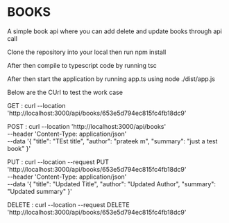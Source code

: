 # BOOKS
A simple book api where you can add delete and update books through api call

Clone the repository into your local then run 
npm install

After then compile to typescript code by running
tsc

After then start the application by running app.ts using
node ./dist/app.js


Below are the CUrl to test the work case

GET  :   curl --location 'http://localhost:3000/api/books/653e5d794ec815fc4fb18dc9'

POST : curl --location 'http://localhost:3000/api/books' \
--header 'Content-Type: application/json' \
--data '{
    "title": "TEst title",
    "author": "prateek m",
    "summary": "just a test book"
}'



PUT : curl --location --request PUT 'http://localhost:3000/api/books/653e5d794ec815fc4fb18dc9' \
--header 'Content-Type: application/json' \
--data '{
    "title": "Updated Title",
    "author": "Updated Author",
    "summary": "Updated summary"
}'

DELETE : curl --location --request DELETE 'http://localhost:3000/api/books/653e5d794ec815fc4fb18dc9'
